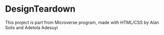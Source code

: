 # DesignTeardown
This project is part from Microverse program, made with HTML/CSS by Alan Solis and Adetola Adesuyi
